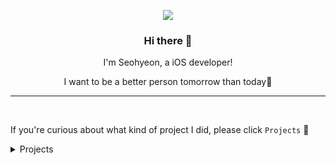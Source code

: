 <p align="center"><img src="https://capsule-render.vercel.app/api?type=soft&color=gradient&customColorList=18&height=200&text=SEOHYEON&fontSize=90&animation=twinkling&rotate=-3&stroke=FFFFFF&strokeWidth=1"></p>

<h3 align="center"> Hi there 👋 </h3>
<p align="center">I'm Seohyeon, a iOS developer!</p>
<p align="center">I want to be a better person tomorrow than today🥰</p>

<hr>
<br>

If you're curious about what kind of project I did, please click `Projects` 🥳

<details>
<summary>Projects</summary>

## 🐻 Yagom Academy, iOS Carrer Start Camp</p>
- 🗓️ 참여 기간: 2022-04-11 ~ 2022-10-07

| 프로젝트  | 기간 | 학습한 것 | 함께한 팀원 | 리뷰어 |
|:-:|:-:|:-:|:-:|:-:|
|  [숫자 야구](https://github.com/seohyeon2/ios-number-baseball) |	2022.04.12 ~ 2022.04.15 | git 이해, Optional 처리 |	[일림](https://github.com/iilim) | [도니](https://github.com/westeastyear) |
|  [묵찌빠 게임](https://github.com/seohyeon2/ios-rock-paper-scissors) |	2022.04.18 ~ 2022.04.22 |	순환함수(재귀함수)와 반복문, 코딩 컨벤션	|   [케이](https://github.com/KayAhn0126) | [우롱차](https://github.com/dnwhd0112) |
|  [쥬스 메이커](https://github.com/seohyeon2/ios-juice-maker)	| 2022.04.25 ~ 2022.05.13	|  Swift API Design Guide, 캡슐/은닉화, 오토레이아웃	| [민쏜](https://github.com/minsson) | [쿠마](https://github.com/leejun6694)
|  [계산기](https://github.com/seohyeon2/ios-calculator-app)	| 2022.05.16 ~ 2022.06.03	| TDD, Queue, LinkedList, UML	| [주디](https://github.com/Judy-999) | [제이슨](https://github.com/ehgud0670)
|  [만국박람회](https://github.com/seohyeon2/ios-exposition-universelle)	| 2022.06.13 ~ 2022.06.24	| JSON, 테이블뷰, 접근성(Accessibility)	| [휴](https://github.com/Hugh-github) | [우디](https://github.com/Wody95)
|  [은행 창구 매니저](https://github.com/seohyeon2/ios-exposition-universelle)	| 2022.06.27 ~ 2022.07.08 | 동시성 프로그래밍 이해, 스레드, 커스텀 뷰	| [그루트](https://github.com/Groot-94) | [그린](https://github.com/GREENOVER)
|  [오픈마켓](https://github.com/seohyeon2/ios-open-market)  | 	2022.07.11 ~ 2022.08.05 |	URLSession을 활용한 서버와 통신, Modern Collection View	| [언체인](https://github.com/unchain123) | [라이언](https://github.com/ryan-son)
|  [일기장](https://github.com/seohyeon2/ios-diary) |	2022.08.16 ~ 2022.09.02	| CoreData, Open API 활용 | [예톤](https://github.com/yeeton37) | [제이크](https://github.com/jryoun1)
|  [프로젝트 매니저](https://github.com/seohyeon2/ios-project-manager)	| 2022.09.04 ~ 2022.09.30	 | MVVM+UIKit, firebase, iPad 앱 이해	| 1인 iOS 개발 | [제이슨](https://github.com/ehgud0670) |
 
<br>
 
## 🛳️ Wanted Free Onboarding Challenge
- 🗓️ 참여 기간: 2022.12.26 ~ 2023.01.13

| 프로젝트   | 기간       | 핵심 키워드 | 함께한 팀원|
| -------- | -------- | -------- | -------- | 
| [GyroData](https://github.com/seohyeon2/ios-wanted-GyroData) | 2022.12.26 ~ 2022.12.30 |`UIKit` `CoreData` `CoreMotion` `FileManager` `UIBeziurPath` `CAShapeLayer` `DiffableDataSource` | [본프](https://github.com/apwierk2451) |
| [BoxOffice](https://github.com/seohyeon2/ios-wanted-BoxOffice) | 2023.01.02 ~ 2023.01.06 |`UIKit` `URLSession` `Firebase`  `NSCache`  | [휴](https://github.com/Hugh-github) |
| [PersonalScheduler](https://github.com/seohyeon2/ios-wanted-PersonalScheduler) | 2023.01.09 ~ 2023.01.13 |`SwiftUI` `Combine` `Kakao SDK` `Facebook SDK` `Firebase`  `SPM`  | 1인 iOS 개발 |

<br>

## 🍞 bbangApp (개인 앱)
- 🗓️ 제작 기간: 2023.02.01
- [🔗 Github Link](https://github.com/seohyeon2/bbangApp)

<img src="https://user-images.githubusercontent.com/50102522/216670546-896cd53e-c385-465e-8443-c257c21a8d30.gif" width="200" height="400"/>

</details>
